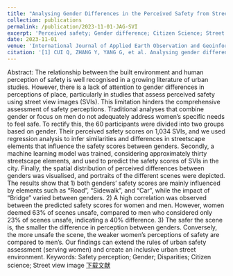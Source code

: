 ```yaml
---
title: "Analysing Gender Differences in the Perceived Safety from Street View Imagery"
collection: publications
permalink: /publication/2023-11-01-JAG-SVI
excerpt: 'Perceived safety; Gender difference; Citizen Science; Street view'
date: 2023-11-01
venue: 'International Journal of Applied Earth Observation and Geoinformation (JAG)'
citation: '[1] CUI Q, ZHANG Y, YANG G, et al. Analysing gender differences in the perceived safety from street view imagery[J/OL]. International Journal of Applied Earth Observation and Geoinformation, 2023, 124: 103537. https://doi.org/10.1016/j.jag.2023.103537.'
---
```

Abstract: The relationship between the built environment and human perception of safety is well recognised in a growing literature of urban studies. However, there is a lack of attention to gender differences in perceptions of place, particularly in studies that assess perceived safety using street view images (SVIs). This limitation hinders the comprehensive assessment of safety perceptions. Traditional analyses that combine gender or focus on men do not adequately address women’s specific needs to feel safe. To rectify this, the 60 participants were divided into two groups based on gender. Their perceived safety scores on 1,034 SVIs, and we used regression analysis to infer similarities and differences in streetscape elements that influence the safety scores between genders. Secondly, a machine learning model was trained, considering approximately thirty streetscape elements, and used to predict the safety scores of SVIs in the city. Finally, the spatial distribution of perceived differences between genders was visualised, and portraits of the different scenes were depicted. The results show that 1) both genders’ safety scores are mainly influenced by elements such as “Road”, “Sidewalk”, and “Car”, while the impact of “Bridge” varied between genders. 2) A high correlation was observed between the predicted safety scores for women and men. However, women deemed 63% of scenes unsafe, compared to men who considered only 23% of scenes unsafe, indicating a 40% difference. 3) The safer the scene is, the smaller the difference in perception between genders. Conversely, the more unsafe the scene, the weaker women’s perceptions of safety are compared to men’s. Our findings can extend the rules of urban safety assessment (serving women) and create an inclusive urban street environment.
Keywords: Safety perception; Gender; Disparities; Citizen science; Street view image
[下载文献](https://doi.org/10.1016/j.jag.2023.103537)
